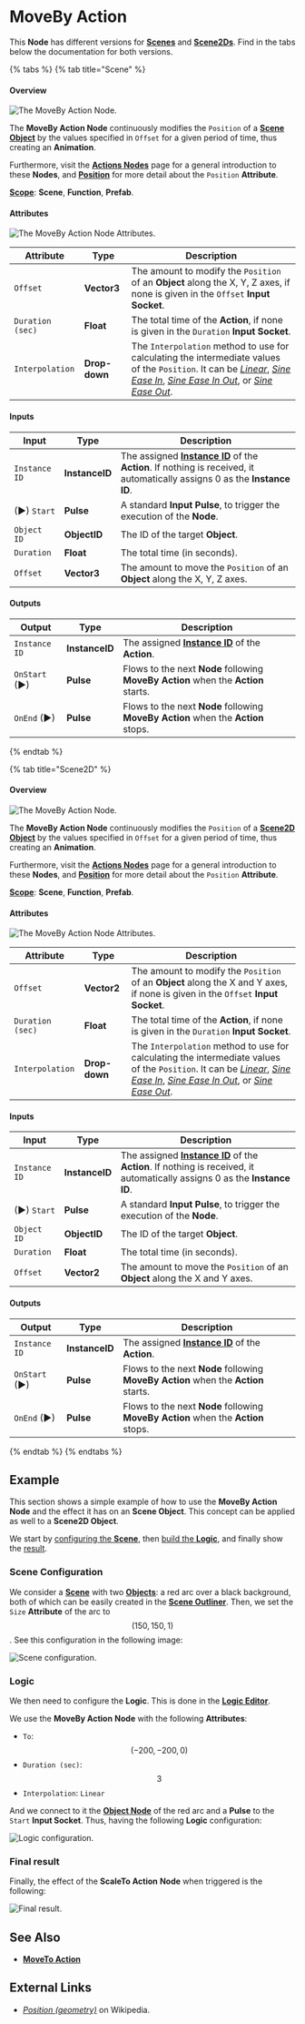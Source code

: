 # MoveBy Action

This **Node** has different versions for [**Scenes**](../../objects-and-types/project-objects/scene.md) and [**Scene2Ds**](../../objects-and-types/project-objects/scene2d.md). Find in the tabs below the documentation for both versions.

{% tabs %}
{% tab title="Scene" %}
#### Overview

![The MoveBy Action Node.](../../.gitbook/assets/movebyactionnode20241.png)

The **MoveBy Action Node** continuously modifies the `Position` of a [**Scene Object**](../../objects-and-types/scene-objects/) by the values specified in `Offset` for a given period of time, thus creating an **Animation**.

Furthermore, visit the [**Actions Nodes**](./) page for a general introduction to these **Nodes**, and [**Position**](../../objects-and-types/attributes/common-attributes/transformation/#position) for more detail about the `Position` **Attribute**.

[**Scope**](../overview.md#scopes): **Scene**, **Function**, **Prefab**.

#### Attributes

![The MoveBy Action Node Attributes.](../../.gitbook/assets/movebyactionatts20241.png)

| Attribute        | Type          | Description                                                                                                                                                                                                                                                                                                                                  |
| ---------------- | ------------- | -------------------------------------------------------------------------------------------------------------------------------------------------------------------------------------------------------------------------------------------------------------------------------------------------------------------------------------------- |
| `Offset`         | **Vector3**   | The amount to modify the `Position` of an **Object** along the X, Y, Z axes, if none is given in the `Offset` **Input Socket**.                                                                                                                                                                                                              |
| `Duration (sec)` | **Float**     | The total time of the **Action**, if none is given in the `Duration` **Input Socket**.                                                                                                                                                                                                                                                       |
| `Interpolation`  | **Drop-down** | The `Interpolation` method to use for calculating the intermediate values of the `Position`. It can be [_Linear_](https://en.wikipedia.org/wiki/Linear\_interpolation), [_Sine Ease In_](https://easings.net/#easeInSine), [_Sine Ease In Out_](https://easings.net/#easeInOutSine), or [_Sine Ease Out_](https://easings.net/#easeOutSine). |

#### Inputs

| Input         | Type           | Description                                                                                                                                  |
| ------------- | -------------- | -------------------------------------------------------------------------------------------------------------------------------------------- |
| `Instance ID` | **InstanceID** | The assigned [**Instance ID**](./#instance-id) of the **Action**. If nothing is received, it automatically assigns 0 as the **Instance ID**. |
| (►) `Start`   | **Pulse**      | A standard **Input Pulse**, to trigger the execution of the **Node**.                                                                        |
| `Object ID`   | **ObjectID**   | The ID of the target **Object**.                                                                                                             |
| `Duration`    | **Float**      | The total time (in seconds).                                                                                                                 |
| `Offset`      | **Vector3**    | The amount to move the `Position` of an **Object** along the X, Y, Z axes.                                                                   |

#### Outputs

| Output        | Type           | Description                                                                        |
| ------------- | -------------- | ---------------------------------------------------------------------------------- |
| `Instance ID` | **InstanceID** | The assigned [**Instance ID**](./#instance-id) of the **Action**.                  |
| `OnStart` (►) | **Pulse**      | Flows to the next **Node** following **MoveBy Action** when the **Action** starts. |
| `OnEnd` (►)   | **Pulse**      | Flows to the next **Node** following **MoveBy Action** when the **Action** stops.  |
{% endtab %}

{% tab title="Scene2D" %}
#### Overview

![The MoveBy Action Node.](../../.gitbook/assets/movebyaction2dnode20241.png)

The **MoveBy Action Node** continuously modifies the `Position` of a [**Scene2D Object**](../../objects-and-types/scene2d-objects/) by the values specified in `Offset` for a given period of time, thus creating an **Animation**.

Furthermore, visit the [**Actions Nodes**](./) page for a general introduction to these **Nodes**, and [**Position**](../../objects-and-types/attributes/common-attributes/transformation/#position) for more detail about the `Position` **Attribute**.

[**Scope**](../overview.md#scopes): **Scene**, **Function**, **Prefab**.

#### Attributes

![The MoveBy Action Node Attributes.](../../.gitbook/assets/movebyaction2datts20241.png)

| Attribute        | Type          | Description                                                                                                                                                                                                                                                                                                                                  |
| ---------------- | ------------- | -------------------------------------------------------------------------------------------------------------------------------------------------------------------------------------------------------------------------------------------------------------------------------------------------------------------------------------------- |
| `Offset`         | **Vector2**   | The amount to modify the `Position` of an **Object** along the X and Y axes, if none is given in the `Offset` **Input Socket**.                                                                                                                                                                                                              |
| `Duration (sec)` | **Float**     | The total time of the **Action**, if none is given in the `Duration` **Input Socket**.                                                                                                                                                                                                                                                       |
| `Interpolation`  | **Drop-down** | The `Interpolation` method to use for calculating the intermediate values of the `Position`. It can be [_Linear_](https://en.wikipedia.org/wiki/Linear\_interpolation), [_Sine Ease In_](https://easings.net/#easeInSine), [_Sine Ease In Out_](https://easings.net/#easeInOutSine), or [_Sine Ease Out_](https://easings.net/#easeOutSine). |

#### Inputs

| Input         | Type           | Description                                                                                                                                  |
| ------------- | -------------- | -------------------------------------------------------------------------------------------------------------------------------------------- |
| `Instance ID` | **InstanceID** | The assigned [**Instance ID**](./#instance-id) of the **Action**. If nothing is received, it automatically assigns 0 as the **Instance ID**. |
| (►) `Start`   | **Pulse**      | A standard **Input Pulse**, to trigger the execution of the **Node**.                                                                        |
| `Object ID`   | **ObjectID**   | The ID of the target **Object**.                                                                                                             |
| `Duration`    | **Float**      | The total time (in seconds).                                                                                                                 |
| `Offset`      | **Vector2**    | The amount to move the `Position` of an **Object** along the X and Y axes.                                                                   |

#### Outputs

| Output        | Type           | Description                                                                        |
| ------------- | -------------- | ---------------------------------------------------------------------------------- |
| `Instance ID` | **InstanceID** | The assigned [**Instance ID**](./#instance-id) of the **Action**.                  |
| `OnStart` (►) | **Pulse**      | Flows to the next **Node** following **MoveBy Action** when the **Action** starts. |
| `OnEnd` (►)   | **Pulse**      | Flows to the next **Node** following **MoveBy Action** when the **Action** stops.  |
{% endtab %}
{% endtabs %}

## Example

This section shows a simple example of how to use the **MoveBy Action** **Node** and the effect it has on an **Scene Object**. This concept can be applied as well to a **Scene2D Object**.

We start by [configuring the **Scene**](movebyaction.md#scene-configuration), then [build the **Logic**](movebyaction.md#logic), and finally show the [result](movebyaction.md#final-result).

### Scene Configuration

We consider a [**Scene**](../../objects-and-types/project-objects/scene.md) with two [**Objects**](../../objects-and-types/scene-objects/): a red arc over a black background, both of which can be easily created in the [**Scene Outliner**](../../modules/scene-outliner.md). Then, we set the `Size` **Attribute** of the arc to $$(150, 150, 1)$$. See this configuration in the following image:

![Scene configuration.](../../.gitbook/assets/examplesactions/ExampleMoveTo\_1.png)

### Logic

We then need to configure the **Logic**. This is done in the [**Logic Editor**](../../modules/logic-editor/README.md).

We use the **MoveBy Action** **Node** with the following **Attributes**:

* `To`: $$(-200, -200, 0)$$
* `Duration (sec)`: $$3$$
* `Interpolation`: `Linear`

And we connect to it the [**Object Node**](../../objects-and-types/scene-objects/#objects-in-the-logic) of the red arc and a **Pulse** to the `Start` **Input Socket**. Thus, having the following **Logic** configuration:

![Logic configuration.](../../.gitbook/assets/examplesactions/ExampleMoveBy\_2.png)

### Final result

Finally, the effect of the **ScaleTo Action** **Node** when triggered is the following:

![Final result.](../../.gitbook/assets/examplesactions/ExampleMoveBy\_3.gif)

## See Also

* [**MoveTo Action**](movetoaction.md)

## External Links

* [_Position (geometry)_](https://en.wikipedia.org/wiki/Position\_\(geometry\)) on Wikipedia.
